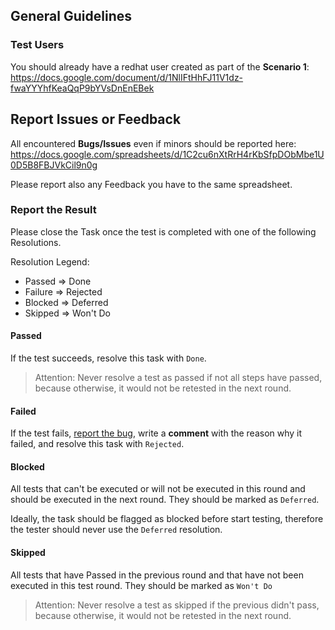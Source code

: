 ## General Guidelines

### Test Users

You should already have a redhat user created as part of the **Scenario 1**:
https://docs.google.com/document/d/1NlIFtHhFJ11V1dz-fwaYYYhfKeaQqP9bYVsDnEnEBek 

## Report Issues or Feedback

All encountered **Bugs/Issues** even if minors should be reported here:
https://docs.google.com/spreadsheets/d/1C2cu6nXtRrH4rKbSfpDObMbe1U0D5B8FBJVkCil9n0g

Please report also any Feedback you have to the same spreadsheet.

### Report the Result

Please close the Task once the test is completed with one of the following Resolutions.

Resolution Legend:

- Passed => Done
- Failure => Rejected
- Blocked => Deferred
- Skipped => Won't Do

#### Passed

If the test succeeds, resolve this task with `Done`.

> Attention: Never resolve a test as passed if not all steps have passed, because otherwise, it would
> not be retested in the next round.

#### Failed

If the test fails, [report the bug](#report-issues-or-feedback), write a **comment** with the reason why it failed,
and resolve this task with `Rejected`.

#### Blocked

All tests that can't be executed or will not be executed in this round and should be executed in the next
round. They should be marked as `Deferred`.

Ideally, the task should be flagged as blocked before start testing, therefore the tester should never
use the `Deferred` resolution.

#### Skipped

All tests that have Passed in the previous round and that have not been executed in this test round.
They should be marked as `Won't Do`

> Attention: Never resolve a test as skipped if the previous didn't pass, because otherwise, it would
> not be retested in the next round.
